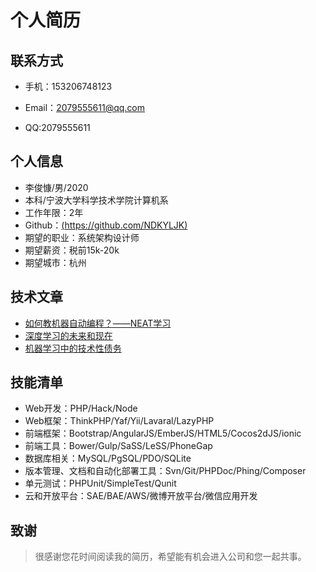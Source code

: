 个人简历
====
联系方式
----

- 手机：153206748123

- Email：2079555611@qq.com

- QQ:2079555611

个人信息
----

- 李俊慷/男/2020
- 本科/宁波大学科学技术学院计算机系
- 工作年限：2年
- Github：[(https://github.com/NDKYLJK)](https://github.com/NDKYLJK)
- 期望的职业：系统架构设计师
- 期望薪资：税前15k-20k
- 期望城市：杭州

技术文章
----

- [如何教机器自动编程？——NEAT学习](https://m.sohu.com/a/161598493_633698)
- [深度学习的未来和现在](https://blog.csdn.net/weixin_42219068/article/details/81133937)
- [机器学习中的技术性债务](https://blog.csdn.net/weixin_34008784/article/details/90460303)

技能清单
----

- Web开发：PHP/Hack/Node
- Web框架：ThinkPHP/Yaf/Yii/Lavaral/LazyPHP
- 前端框架：Bootstrap/AngularJS/EmberJS/HTML5/Cocos2dJS/ionic
- 前端工具：Bower/Gulp/SaSS/LeSS/PhoneGap
- 数据库相关：MySQL/PgSQL/PDO/SQLite
- 版本管理、文档和自动化部署工具：Svn/Git/PHPDoc/Phing/Composer
- 单元测试：PHPUnit/SimpleTest/Qunit
- 云和开放平台：SAE/BAE/AWS/微博开放平台/微信应用开发

致谢
----
>很感谢您花时间阅读我的简历，希望能有机会进入公司和您一起共事。